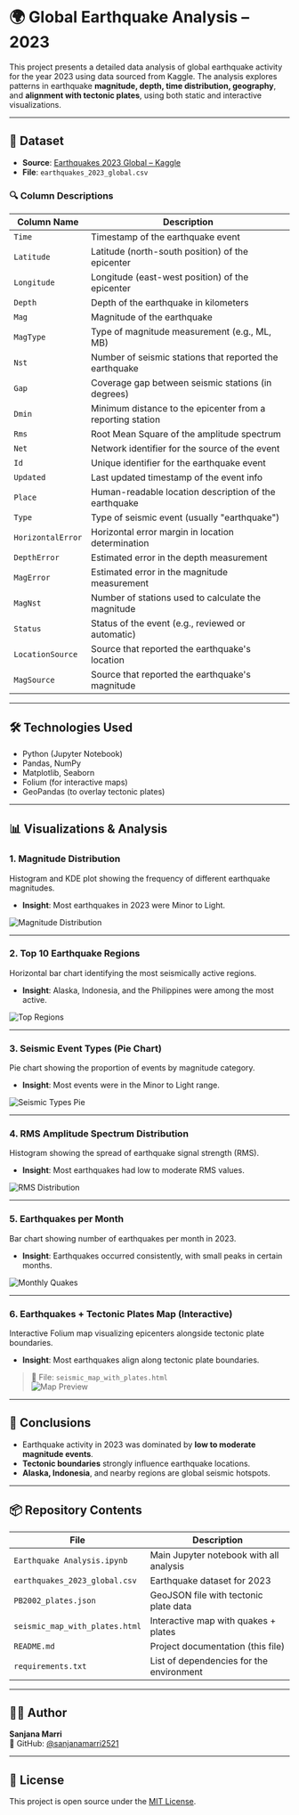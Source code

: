 # 🌍 Global Earthquake Analysis – 2023

This project presents a detailed data analysis of global earthquake activity for the year 2023 using data sourced from Kaggle. The analysis explores patterns in earthquake **magnitude, depth, time distribution, geography**, and **alignment with tectonic plates**, using both static and interactive visualizations.

---

## 📁 Dataset

- **Source**: [Earthquakes 2023 Global – Kaggle](https://www.kaggle.com/datasets/mustafakeser4/earthquakes-2023-global)
- **File**: `earthquakes_2023_global.csv`

### 🔍 Column Descriptions

| Column Name         | Description                                                                 |
|---------------------|-----------------------------------------------------------------------------|
| `Time`              | Timestamp of the earthquake event                                           |
| `Latitude`          | Latitude (north-south position) of the epicenter                           |
| `Longitude`         | Longitude (east-west position) of the epicenter                            |
| `Depth`             | Depth of the earthquake in kilometers                                       |
| `Mag`               | Magnitude of the earthquake                                                 |
| `MagType`           | Type of magnitude measurement (e.g., ML, MB)                               |
| `Nst`               | Number of seismic stations that reported the earthquake                    |
| `Gap`               | Coverage gap between seismic stations (in degrees)                         |
| `Dmin`              | Minimum distance to the epicenter from a reporting station                 |
| `Rms`               | Root Mean Square of the amplitude spectrum                                  |
| `Net`               | Network identifier for the source of the event                             |
| `Id`                | Unique identifier for the earthquake event                                 |
| `Updated`           | Last updated timestamp of the event info                                   |
| `Place`             | Human-readable location description of the earthquake                      |
| `Type`              | Type of seismic event (usually "earthquake")                               |
| `HorizontalError`   | Horizontal error margin in location determination                          |
| `DepthError`        | Estimated error in the depth measurement                                   |
| `MagError`          | Estimated error in the magnitude measurement                               |
| `MagNst`            | Number of stations used to calculate the magnitude                         |
| `Status`            | Status of the event (e.g., reviewed or automatic)                          |
| `LocationSource`    | Source that reported the earthquake's location                             |
| `MagSource`         | Source that reported the earthquake's magnitude                            |

---

## 🛠 Technologies Used

- Python (Jupyter Notebook)
- Pandas, NumPy
- Matplotlib, Seaborn
- Folium (for interactive maps)
- GeoPandas (to overlay tectonic plates)

---

## 📊 Visualizations & Analysis

### 1. Magnitude Distribution
Histogram and KDE plot showing the frequency of different earthquake magnitudes.
- **Insight**: Most earthquakes in 2023 were Minor to Light.
  
![Magnitude Distribution](images/mag_dist.png)

---

### 2. Top 10 Earthquake Regions
Horizontal bar chart identifying the most seismically active regions.
- **Insight**: Alaska, Indonesia, and the Philippines were among the most active.

![Top Regions](images/top_10_regions.png)

---

### 3. Seismic Event Types (Pie Chart)
Pie chart showing the proportion of events by magnitude category.
- **Insight**: Most events were in the Minor to Light range.

![Seismic Types Pie](images/seismic_types.png)

---

### 4. RMS Amplitude Spectrum Distribution
Histogram showing the spread of earthquake signal strength (RMS).
- **Insight**: Most earthquakes had low to moderate RMS values.

![RMS Distribution](images/rms.png)

---

### 5. Earthquakes per Month
Bar chart showing number of earthquakes per month in 2023.
- **Insight**: Earthquakes occurred consistently, with small peaks in certain months.

![Monthly Quakes](images/eq_per_month.png)

---

### 6. Earthquakes + Tectonic Plates Map (Interactive)
Interactive Folium map visualizing epicenters alongside tectonic plate boundaries.
- **Insight**: Most earthquakes align along tectonic plate boundaries.

> 📂 File: `seismic_map_with_plates.html`  
![Map Preview](images/map.png)

---

## 📌 Conclusions

- Earthquake activity in 2023 was dominated by **low to moderate magnitude events**.
- **Tectonic boundaries** strongly influence earthquake locations.
- **Alaska, Indonesia**, and nearby regions are global seismic hotspots.

---

## 📦 Repository Contents

| File                          | Description                                  |
|-------------------------------|----------------------------------------------|
| `Earthquake Analysis.ipynb`   | Main Jupyter notebook with all analysis      |
| `earthquakes_2023_global.csv` | Earthquake dataset for 2023                  |
| `PB2002_plates.json`          | GeoJSON file with tectonic plate data        |
| `seismic_map_with_plates.html`| Interactive map with quakes + plates         |
| `README.md`                   | Project documentation (this file)            |
| `requirements.txt`            | List of dependencies for the environment     |

---

## 👩‍💻 Author

**Sanjana Marri**  
🔗 GitHub: [@sanjanamarri2521](https://github.com/sanjanamarri2521)

---

## 📝 License

This project is open source under the [MIT License](LICENSE).
